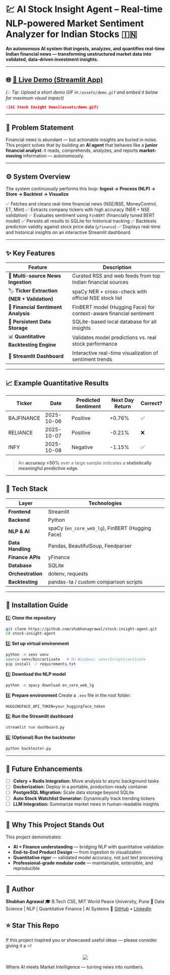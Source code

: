 
# 💹 AI Stock Insight Agent – Real-time NLP-powered Market Sentiment Analyzer for Indian Stocks 🇮🇳

**An autonomous AI system that ingests, analyzes, and quantifies real-time Indian financial news — transforming unstructured market data into validated, data-driven investment insights.**

---

## 🌐 [🎥 Live Demo (Streamlit App)](https://your-demo-link-here.com)

*(💡 Tip: Upload a short demo GIF in `/assets/demo.gif` and embed it below for maximum visual impact)*

```markdown
![AI Stock Insight Demo](assets/demo.gif)
```

---

## 🎯 Problem Statement

Financial news is abundant — but actionable insights are buried in noise.
This project solves that by building an **AI agent** that behaves like a **junior financial analyst**:
it reads, comprehends, analyzes, and reports **market-moving** information — autonomously.

---

## ⚙️ System Overview

The system continuously performs this loop:
**Ingest → Process (NLP) → Store → Backtest → Visualize**

✅ Fetches and cleans real-time financial news (NSE/BSE, MoneyControl, ET, Mint)
✅ Extracts company tickers with high accuracy (NER + NSE validation)
✅ Evaluates sentiment using `FinBERT` (financially tuned BERT model)
✅ Persists all results to SQLite for historical tracking
✅ Backtests prediction validity against stock price data (`yfinance`)
✅ Displays real-time and historical insights on an interactive Streamlit dashboard

---

## ✨ Key Features

| Feature                                      | Description                                                        |
| -------------------------------------------- | ------------------------------------------------------------------ |
| 📰 **Multi-source News Ingestion**           | Curated RSS and web feeds from top Indian financial sources        |
| 🏷️ **Ticker Extraction (NER + Validation)** | spaCy NER + cross-check with official NSE stock list               |
| 🤖 **Financial Sentiment Analysis**          | FinBERT model (Hugging Face) for context-aware financial sentiment |
| 💾 **Persistent Data Storage**               | SQLite-based local database for all insights                       |
| 📊 **Quantitative Backtesting Engine**       | Validates model predictions vs. real stock performance             |
| 🧠 **Streamlit Dashboard**                   | Interactive real-time visualization of sentiment trends            |

---

## 📈 Example Quantitative Results

| Ticker     | Date       | Predicted Sentiment | Next Day Return | Correct? |
| ---------- | ---------- | ------------------- | --------------- | -------- |
| BAJFINANCE | 2025-10-06 | Positive            | +0.76%          | ✅        |
| RELIANCE   | 2025-10-07 | Positive            | -0.21%          | ❌        |
| INFY       | 2025-10-08 | Negative            | -1.15%          | ✅        |

> An **accuracy >50%** over a large sample indicates a **statistically meaningful predictive edge**.

---

## 🧩 Tech Stack

| Layer             | Technologies                                     |
| ----------------- | ------------------------------------------------ |
| **Frontend**      | Streamlit                                        |
| **Backend**       | Python                                           |
| **NLP & AI**      | spaCy (`en_core_web_lg`), FinBERT (Hugging Face) |
| **Data Handling** | Pandas, BeautifulSoup, Feedparser                |
| **Finance APIs**  | yFinance                                         |
| **Database**      | SQLite                                           |
| **Orchestration** | dotenv, requests                                 |
| **Backtesting**   | pandas-ta / custom comparison scripts            |

---

## 🧰 Installation Guide

1️⃣ **Clone the repository**

```bash
git clone https://github.com/shubhanagrawal/stock-insight-agent.git
cd stock-insight-agent
```

2️⃣ **Set up virtual environment**

```bash
python -m venv venv
source venv/bin/activate   # On Windows: venv\Scripts\activate
pip install -r requirements.txt
```

3️⃣ **Download the NLP model**

```bash
python -m spacy download en_core_web_lg
```

4️⃣ **Prepare environment**
Create a `.env` file in the root folder:

```
HUGGINGFACE_API_TOKEN=your_huggingface_token
```

5️⃣ **Run the Streamlit dashboard**

```bash
streamlit run dashboard.py
```

6️⃣ **(Optional) Run the backtester**

```bash
python backtester.py
```

---

## 🚀 Future Enhancements

* [ ] **Celery + Redis Integration:** Move analysis to async background tasks
* [ ] **Dockerization:** Deploy in a portable, production-ready container
* [ ] **PostgreSQL Migration:** Scale data storage beyond SQLite
* [ ] **Auto Stock Watchlist Generator:** Dynamically track trending tickers
* [ ] **LLM Integration:** Summarize market news in human-readable insights

---

## 🧠 Why This Project Stands Out

This project demonstrates:

* **AI + Finance understanding** — bridging NLP with quantitative validation
* **End-to-End Product Design** — from ingestion to visualization
* **Quantitative rigor** — validated model accuracy, not just text processing
* **Professional-grade modular code** — maintainable, extensible, and reproducible

---

## 👤 Author

**Shubhan Agrawal**
🎓 B.Tech CSE, MIT World Peace University, Pune
💼 Data Science | NLP | Quantitative Finance | AI Systems
🔗 [GitHub](https://github.com/shubhanagrawal) • [LinkedIn](https://linkedin.com/in/shubhanagrawal)



## ⭐ Star This Repo

If this project inspired you or showcased useful ideas — please consider giving it a ⭐!

<p align="center">
  <img src="https://img.shields.io/github/stars/shubhanagrawal/stock-insight-agent?style=social" />
</p>



Where AI meets Market Intelligence — turning news into numbers.


